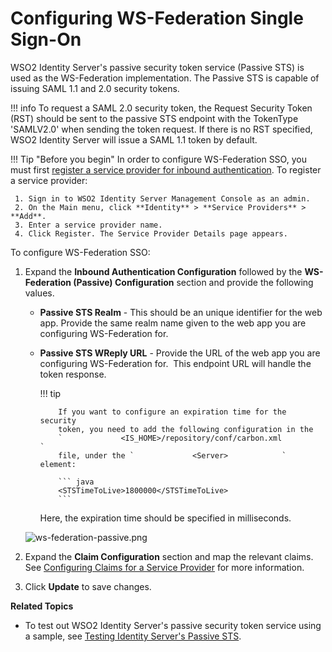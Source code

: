 # Configuring WS-Federation Single Sign-On

WSO2 Identity Server's passive security token service (Passive STS) is used as the WS-Federation implementation. The Passive STS is capable of issuing SAML 1.1 and 2.0 security tokens.

!!! info 
	To request a SAML 2.0 security token, the Request Security Token (RST) should be sent to the passive STS
	 endpoint with the TokenType 'SAMLV2.0' when sending the token request. If there is no RST specified, 
	 WSO2 Identity Server will issue a SAML 1.1 token by default.

!!! Tip "Before you begin"
	In order to configure WS-Federation SSO, you must first
	 [register a service provider for inbound authentication](../../learn/configuring-inbound-authentication-for-a-service-provider). 
	 To register a service provider:
	 
	 1. Sign in to WSO2 Identity Server Management Console as an admin.
	 2. On the Main menu, click **Identity** > **Service Providers** > **Add**.
	 3. Enter a service provider name.
	 4.	Click Register. The Service Provider Details page appears.
	

To configure WS-Federation SSO:

1.  Expand the **Inbound Authentication Configuration** followed by the
    **WS-Federation (Passive) Configuration** section and provide the
    following values. 

    -   **Passive STS Realm** - This should be an unique identifier for
        the web app. Provide the same realm name given to the web app
        you are configuring WS-Federation for.

    -   **Passive STS WReply URL** - Provide the URL of the web app you
        are configuring WS-Federation for.  This endpoint URL will
        handle the token response.

        !!! tip
        
                If you want to configure an expiration time for the security
                token, you need to add the following configuration in the
                `             <IS_HOME>/repository/conf/carbon.xml            `
                file, under the `             <Server>            ` element:
        
                ``` java
                <STSTimeToLive>1800000</STSTimeToLive>
        		```

        Here, the expiration time should be specified in milliseconds.


    ![ws-federation-passive.png](../assets/img/tutorials/ws-federation-passive.png)

2.  Expand the **Claim Configuration** section and map the relevant
    claims. See [Configuring Claims for a Service
    Provider](../../learn/configuring-claims-for-a-service-provider) for more
    information.
3.  Click **Update** to save changes.

**Related Topics**

-   To test out WSO2 Identity Server's passive security token service
    using a sample, see [Testing Identity Server's Passive
    STS](../../learn/testing-passive-sts).
